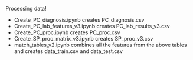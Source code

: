 Processing data!

* Create_PC_diagnosis.ipynb creates PC_diagnosis.csv
* Create_PC_lab_features_v3.ipynb creates PC_lab_results_v3.csv
* Create_PC_proc.ipynb creates PC_proc.csv
* Create_SP_proc_matrix_v3.ipynb creates SP_proc_v3.csv
* match_tables_v2.ipynb combines all the features from the above tables and creates data_train.csv and data_test.csv

